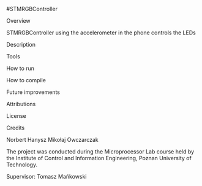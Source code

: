 #STMRGBController 

Overview

STMRGBController using the accelerometer in the phone controls the LEDs

Description

Tools

How to run

How to compile

Future improvements

Attributions

License

Credits

Norbert Hanysz 
Mikołaj Owczarczak 

The project was conducted during the Microprocessor Lab course held by the Institute of Control and Information Engineering, Poznan University of Technology. 

Supervisor: Tomasz Mańkowski
